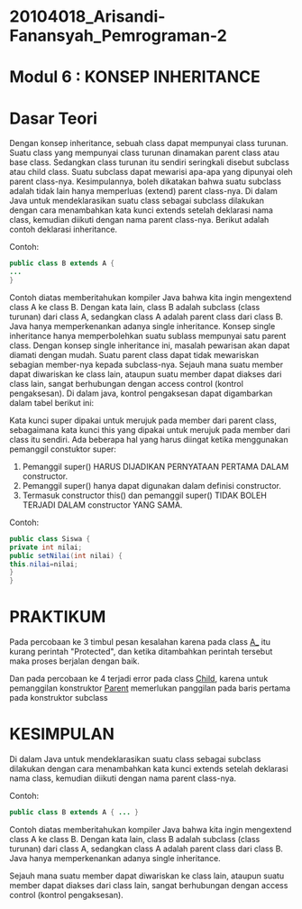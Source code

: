 # 20104018_Arisandi-Fanansyah_Pemrograman-2

# Modul 6 : KONSEP INHERITANCE

# Dasar Teori

  Dengan konsep inheritance, sebuah class dapat mempunyai class turunan. Suatu class yang mempunyai class turunan dinamakan parent class atau base class. Sedangkan class turunan itu sendiri seringkali disebut subclass atau child class. Suatu subclass dapat mewarisi apa-apa yang dipunyai oleh parent class-nya. Kesimpulannya, boleh dikatakan bahwa suatu subclass adalah tidak lain hanya memperluas (extend) parent class-nya. Di dalam Java untuk mendeklarasikan suatu class sebagai subclass dilakukan dengan cara menambahkan kata kunci extends setelah deklarasi nama class, kemudian diikuti dengan nama parent class-nya. Berikut adalah contoh deklarasi inheritance.

Contoh:
```java
public class B extends A {
...
}
```
  Contoh diatas memberitahukan kompiler Java bahwa kita ingin mengextend class A ke class B. Dengan kata lain, class B adalah subclass (class turunan) dari class A, sedangkan class A adalah parent class dari class B.
  Java hanya memperkenankan adanya single inheritance. Konsep single inheritance hanya memperbolehkan suatu sublass mempunyai satu parent class. Dengan konsep single inheritance ini, masalah pewarisan akan dapat diamati dengan mudah.
  Suatu parent class dapat tidak mewariskan sebagian member-nya kepada subclass-nya. Sejauh mana suatu member dapat diwariskan ke class lain, ataupun suatu member dapat diakses dari class lain, sangat berhubungan dengan access control (kontrol pengaksesan). Di dalam java, kontrol pengaksesan dapat digambarkan dalam tabel berikut ini:

  Kata kunci super dipakai untuk merujuk pada member dari parent class, sebagaimana kata kunci this yang dipakai untuk merujuk pada member dari class itu sendiri.
  Ada beberapa hal yang harus diingat ketika menggunakan pemanggil constuktor super:

1. Pemanggil super() HARUS DIJADIKAN PERNYATAAN PERTAMA DALAM constructor.
2. Pemanggil super() hanya dapat digunakan dalam definisi constructor.
3. Termasuk constructor this() dan pemanggil super() TIDAK BOLEH TERJADI DALAM constructor YANG SAMA.

Contoh:
```java
public class Siswa {
private int nilai;
public setNilai(int nilai) {
this.nilai=nilai;
}
}
```

# PRAKTIKUM

Pada percobaan ke 3 timbul pesan kesalahan karena pada class [A_](https://github.com/Arisandi-Fanansyah/20104018_Arisandi-Fanansyah_Pemrograman-2/blob/Modul6/Percobaan/A_.java) itu kurang perintah "Protected", dan ketika ditambahkan perintah tersebut maka proses berjalan dengan baik.

Dan pada percobaan ke 4 terjadi error pada class [Child](https://github.com/Arisandi-Fanansyah/20104018_Arisandi-Fanansyah_Pemrograman-2/blob/Modul6/Percobaan/child.java), karena untuk pemanggilan konstruktor [Parent](https://github.com/Arisandi-Fanansyah/20104018_Arisandi-Fanansyah_Pemrograman-2/blob/Modul6/Percobaan/parent.java) memerlukan panggilan pada baris pertama pada konstruktor subclass

# KESIMPULAN

  Di dalam Java untuk mendeklarasikan suatu class sebagai subclass dilakukan dengan cara menambahkan kata kunci extends setelah deklarasi nama class, kemudian diikuti dengan nama parent class-nya.

Contoh: 
```java 
public class B extends A { ... } 
```
  Contoh diatas memberitahukan kompiler Java bahwa kita ingin mengextend class A ke class B. Dengan kata lain, class B adalah subclass (class turunan) dari class A, sedangkan class A adalah parent class dari class B. Java hanya memperkenankan adanya single inheritance.

Sejauh mana suatu member dapat diwariskan ke class lain, ataupun suatu member dapat diakses dari class lain, sangat berhubungan dengan access control (kontrol pengaksesan).

